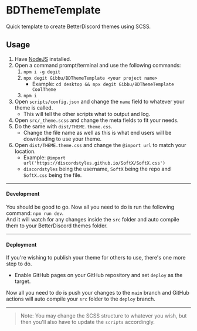# BDThemeTemplate
Quick template to create BetterDiscord themes using SCSS.

## Usage
1. Have [NodeJS](https://nodejs.org/en/) installed.
2. Open a command prompt/terminal and use the following commands:
	1. `npm i -g degit`
	2. `npx degit Gibbu/BDThemeTemplate <your project name>`
		- Example: `cd desktop && npx degit Gibbu/BDThemeTemplate CoolTheme`
	3. `npm i`
3. Open `scripts/config.json` and change the `name` field to whatever your theme is called.
	- This will tell the other scripts what to output and log.
4. Open `src/_theme.scss` and change the meta fields to fit your needs.
5. Do the same with `dist/THEME.theme.css`.
	- Change the file name as well as this is what end users will be downloading to use your theme.
6. Open `dist/THEME.theme.css` and change the `@import url` to match your location.
	- Example: `@import url('https://discordstyles.github.io/SoftX/SoftX.css')`
	- `discordstyles` being the username, `SoftX` being the repo and `SoftX.css` being the file.

- - -

#### Development
You should be good to go. Now all you need to do is run the following command: `npm run dev`.  
And it will watch for any changes inside the `src` folder and auto compile them to your BetterDiscord themes folder.

- - -

#### Deployment
If you're wishing to publish your theme for others to use, there's one more step to do.

- Enable GitHub pages on your GitHub repository and set `deploy` as the target.

Now all you need to do is push your changes to the `main` branch and GitHub actions will auto compile your `src` folder to the `deploy` branch.

- - -

> Note: You may change the SCSS structure to whatever you wish, but then you'll also have to update the `scripts` accordingly.